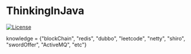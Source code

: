 # ThinkingInJava
[![License](https://img.shields.io/badge/License-Apache%202.0-blue.svg)](https://opensource.org/licenses/Apache-2.0)


knowledge = {"blockChain", "redis", "dubbo", "leetcode", "netty", "shiro", "swordOffer", "ActiveMQ", "etc"}
